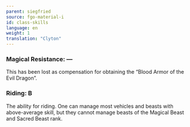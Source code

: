 ```yaml
---
parent: siegfried
source: fgo-material-i
id: class-skills
language: en
weight: 1
translation: "Clyton"
---
```


### Magical Resistance: —

This has been lost as compensation for obtaining the “Blood Armor of the Evil Dragon”.

### Riding: B

The ability for riding. One can manage most vehicles and beasts with above-average skill, but they cannot manage beasts of the Magical Beast and Sacred Beast rank.
